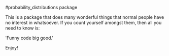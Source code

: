 #probability_distributions package

This is a package that does many wonderful things that normal people have no interest in whatsoever.
If you count yourself amongst them, then all you need to know is:

'Funny code big good.'

Enjoy!
